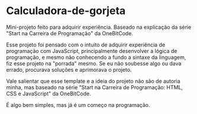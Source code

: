 # Calculadora-de-gorjeta
Mini-projeto feito para adquirir experiência. Baseado na explicação da série "Start na Carreira de Programação" da OneBitCode.

Esse projeto foi pensado com o intuito de adquirir experiência de programação com JavaScript, principalmente desenvolver a lógica de programação, e mesmo não conhecendo a fundo a sintaxe da linguagem, fiz esse projeto na "porrada" mesmo. Se eu não soubesse algo ou dava errado, procurava soluções e aprimorava o projeto.

Vale salientar que esse template e a ideia do projeto não são de autoria minha, mas baseado na série "Start na Carreira de Programação: HTML, CSS e JavaScript" da OneBitCode.

É algo bem simples, mas já é um começo na programação.
